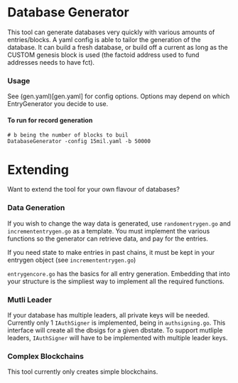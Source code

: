# Database Generator

This tool can generate databases very quickly with various amounts of entries/blocks. A yaml config is able to tailor the generation of the database. It can build a fresh database, or build off a current as long as the CUSTOM genesis block is used (the factoid address used to fund addresses needs to have fct).

### Usage

See (gen.yaml)[gen.yaml] for config options. Options may depend on which EntryGenerator you decide to use.

#### To run for record generation

```
# b being the number of blocks to buil
DatabaseGenerator -config 15mil.yaml -b 50000
```


# Extending

Want to extend the tool for your own flavour of databases?

### Data Generation

If you wish to change the way data is generated, use `randomentrygen.go` and `incremententrygen.go` as a template. You must implement the various functions so the generator can retrieve data, and pay for the entries.

If you need state to make entries in past chains, it must be kept in your entrygen object (see `incremententrygen.go`)

`entrygencore.go` has the basics for all entry generation. Embedding that into your structure is the simpliest way to implement all the required functions.


### Mutli Leader

If your database has multiple leaders, all private keys will be needed. Currently only 1 `IAuthSigner` is implemented, being in `authsigning.go`. This interface will create all the dbsigs for a given dbstate. To support mutliple leaders, `IAuthSigner` will have to be implemented with multiple leader keys.

### Complex Blockchains

This tool currently only creates simple blockchains.